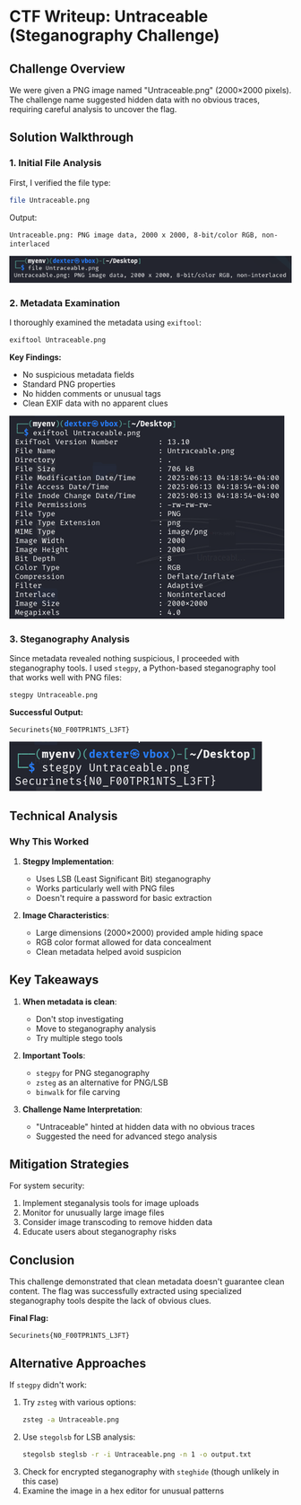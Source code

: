 # **CTF Writeup: Untraceable (Steganography Challenge)**

## **Challenge Overview**

We were given a PNG image named "Untraceable.png" (2000×2000 pixels). The challenge name suggested hidden data with no obvious traces, requiring careful analysis to uncover the flag.

## **Solution Walkthrough**

### **1. Initial File Analysis**

First, I verified the file type:

```bash
file Untraceable.png
```

Output:

```
Untraceable.png: PNG image data, 2000 x 2000, 8-bit/color RGB, non-interlaced
```

![Alt text](img/1.png)

### **2. Metadata Examination**

I thoroughly examined the metadata using `exiftool`:

```bash
exiftool Untraceable.png
```

**Key Findings:**

- No suspicious metadata fields
- Standard PNG properties
- No hidden comments or unusual tags
- Clean EXIF data with no apparent clues

![Alt text](img/2.png)

### **3. Steganography Analysis**

Since metadata revealed nothing suspicious, I proceeded with steganography tools. I used `stegpy`, a Python-based steganography tool that works well with PNG files:

```bash
stegpy Untraceable.png
```

**Successful Output:**

```
Securinets{N0_F00TPR1NTS_L3FT}
```

![Alt text](img/3.png)

## **Technical Analysis**

### **Why This Worked**

1. **Stegpy Implementation**:

   - Uses LSB (Least Significant Bit) steganography
   - Works particularly well with PNG files
   - Doesn't require a password for basic extraction

2. **Image Characteristics**:
   - Large dimensions (2000×2000) provided ample hiding space
   - RGB color format allowed for data concealment
   - Clean metadata helped avoid suspicion

## **Key Takeaways**

1. **When metadata is clean**:

   - Don't stop investigating
   - Move to steganography analysis
   - Try multiple stego tools

2. **Important Tools**:

   - `stegpy` for PNG steganography
   - `zsteg` as an alternative for PNG/LSB
   - `binwalk` for file carving

3. **Challenge Name Interpretation**:
   - "Untraceable" hinted at hidden data with no obvious traces
   - Suggested the need for advanced stego analysis

## **Mitigation Strategies**

For system security:

1. Implement steganalysis tools for image uploads
2. Monitor for unusually large image files
3. Consider image transcoding to remove hidden data
4. Educate users about steganography risks

## **Conclusion**

This challenge demonstrated that clean metadata doesn't guarantee clean content. The flag was successfully extracted using specialized steganography tools despite the lack of obvious clues.

**Final Flag:**

```
Securinets{N0_F00TPR1NTS_L3FT}
```

## **Alternative Approaches**

If `stegpy` didn't work:

1. Try `zsteg` with various options:
   ```bash
   zsteg -a Untraceable.png
   ```
2. Use `stegolsb` for LSB analysis:
   ```bash
   stegolsb steglsb -r -i Untraceable.png -n 1 -o output.txt
   ```
3. Check for encrypted steganography with `steghide` (though unlikely in this case)
4. Examine the image in a hex editor for unusual patterns
